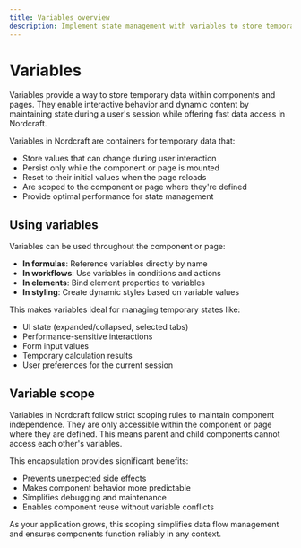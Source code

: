 ```yaml
---
title: Variables overview
description: Implement state management with variables to store temporary data within components and pages, enabling responsive, interactive applications.
---
```


# Variables

Variables provide a way to store temporary data within components and pages. They enable interactive behavior and dynamic content by maintaining state during a user's session while offering fast data access in Nordcraft.

Variables in Nordcraft are containers for temporary data that:

- Store values that can change during user interaction
- Persist only while the component or page is mounted
- Reset to their initial values when the page reloads
- Are scoped to the component or page where they're defined
- Provide optimal performance for state management

## Using variables

Variables can be used throughout the component or page:

- **In formulas**: Reference variables directly by name
- **In workflows**: Use variables in conditions and actions
- **In elements**: Bind element properties to variables
- **In styling**: Create dynamic styles based on variable values

This makes variables ideal for managing temporary states like:

- UI state (expanded/collapsed, selected tabs)
- Performance-sensitive interactions
- Form input values
- Temporary calculation results
- User preferences for the current session

## Variable scope

Variables in Nordcraft follow strict scoping rules to maintain component independence. They are only accessible within the component or page where they are defined. This means parent and child components cannot access each other's variables.

This encapsulation provides significant benefits:

- Prevents unexpected side effects
- Makes component behavior more predictable
- Simplifies debugging and maintenance
- Enables component reuse without variable conflicts

As your application grows, this scoping simplifies data flow management and ensures components function reliably in any context.
